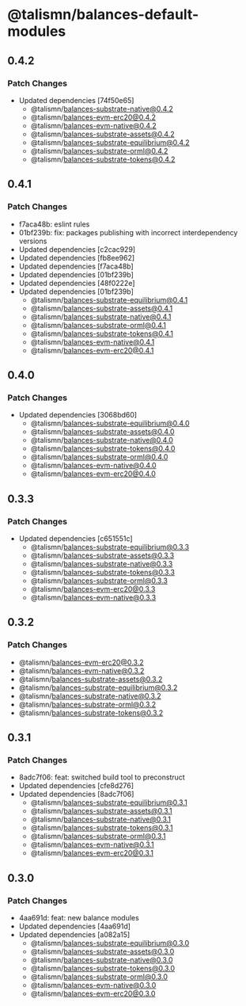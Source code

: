 # @talismn/balances-default-modules

## 0.4.2

### Patch Changes

- Updated dependencies [74f50e65]
  - @talismn/balances-substrate-native@0.4.2
  - @talismn/balances-evm-erc20@0.4.2
  - @talismn/balances-evm-native@0.4.2
  - @talismn/balances-substrate-assets@0.4.2
  - @talismn/balances-substrate-equilibrium@0.4.2
  - @talismn/balances-substrate-orml@0.4.2
  - @talismn/balances-substrate-tokens@0.4.2

## 0.4.1

### Patch Changes

- f7aca48b: eslint rules
- 01bf239b: fix: packages publishing with incorrect interdependency versions
- Updated dependencies [c2cac929]
- Updated dependencies [fb8ee962]
- Updated dependencies [f7aca48b]
- Updated dependencies [01bf239b]
- Updated dependencies [48f0222e]
- Updated dependencies [01bf239b]
  - @talismn/balances-substrate-equilibrium@0.4.1
  - @talismn/balances-substrate-assets@0.4.1
  - @talismn/balances-substrate-native@0.4.1
  - @talismn/balances-substrate-orml@0.4.1
  - @talismn/balances-substrate-tokens@0.4.1
  - @talismn/balances-evm-native@0.4.1
  - @talismn/balances-evm-erc20@0.4.1

## 0.4.0

### Patch Changes

- Updated dependencies [3068bd60]
  - @talismn/balances-substrate-equilibrium@0.4.0
  - @talismn/balances-substrate-assets@0.4.0
  - @talismn/balances-substrate-native@0.4.0
  - @talismn/balances-substrate-tokens@0.4.0
  - @talismn/balances-substrate-orml@0.4.0
  - @talismn/balances-evm-native@0.4.0
  - @talismn/balances-evm-erc20@0.4.0

## 0.3.3

### Patch Changes

- Updated dependencies [c651551c]
  - @talismn/balances-substrate-equilibrium@0.3.3
  - @talismn/balances-substrate-assets@0.3.3
  - @talismn/balances-substrate-native@0.3.3
  - @talismn/balances-substrate-tokens@0.3.3
  - @talismn/balances-substrate-orml@0.3.3
  - @talismn/balances-evm-erc20@0.3.3
  - @talismn/balances-evm-native@0.3.3

## 0.3.2

### Patch Changes

- @talismn/balances-evm-erc20@0.3.2
- @talismn/balances-evm-native@0.3.2
- @talismn/balances-substrate-assets@0.3.2
- @talismn/balances-substrate-equilibrium@0.3.2
- @talismn/balances-substrate-native@0.3.2
- @talismn/balances-substrate-orml@0.3.2
- @talismn/balances-substrate-tokens@0.3.2

## 0.3.1

### Patch Changes

- 8adc7f06: feat: switched build tool to preconstruct
- Updated dependencies [cfe8d276]
- Updated dependencies [8adc7f06]
  - @talismn/balances-substrate-equilibrium@0.3.1
  - @talismn/balances-substrate-assets@0.3.1
  - @talismn/balances-substrate-native@0.3.1
  - @talismn/balances-substrate-tokens@0.3.1
  - @talismn/balances-substrate-orml@0.3.1
  - @talismn/balances-evm-native@0.3.1
  - @talismn/balances-evm-erc20@0.3.1

## 0.3.0

### Patch Changes

- 4aa691d: feat: new balance modules
- Updated dependencies [4aa691d]
- Updated dependencies [a082a15]
  - @talismn/balances-substrate-equilibrium@0.3.0
  - @talismn/balances-substrate-assets@0.3.0
  - @talismn/balances-substrate-native@0.3.0
  - @talismn/balances-substrate-tokens@0.3.0
  - @talismn/balances-substrate-orml@0.3.0
  - @talismn/balances-evm-native@0.3.0
  - @talismn/balances-evm-erc20@0.3.0
